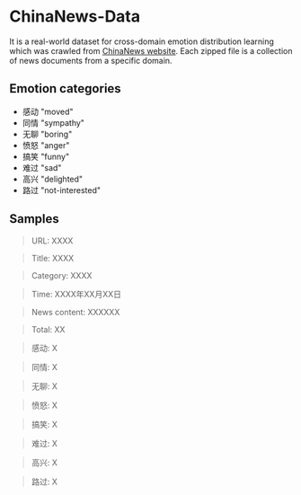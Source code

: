 # ChinaNews-Data
It is a real-world dataset for cross-domain emotion distribution learning which was crawled from [ChinaNews website](http://www.chinanews.com). Each zipped file is a collection of news documents from a specific domain.

## Emotion categories
* 感动 "moved"
* 同情 "sympathy"
* 无聊 "boring"
* 愤怒 "anger"
* 搞笑 "funny"
* 难过 "sad"
* 高兴 "delighted"
* 路过 "not-interested"

## Samples
> URL: XXXX

> Title: XXXX

> Category: XXXX

> Time: XXXX年XX月XX日

> News content: XXXXXX
  
> Total: XX

> 感动: X

> 同情: X

> 无聊: X

> 愤怒: X

> 搞笑: X

> 难过: X

> 高兴: X

> 路过: X
